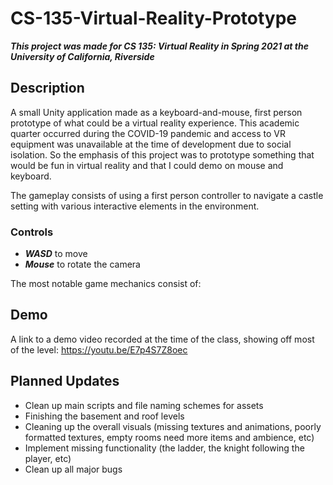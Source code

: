 # CS-135-Virtual-Reality-Prototype
***This project was made for CS 135: Virtual Reality in Spring 2021 at the University of California, Riverside***

## Description
A small Unity application made as a keyboard-and-mouse, first person prototype of what could be a virtual reality experience. This academic quarter occurred during the COVID-19 pandemic and access to VR equipment was unavailable at the time of development due to social isolation. So the emphasis of this project was to prototype something that would be fun in virtual reality and that I could demo on mouse and keyboard.

The gameplay consists of using a first person controller to navigate a castle setting with various interactive elements in the environment.

### Controls
- ***WASD*** to move 
- ***Mouse*** to rotate the camera

The most notable game mechanics consist of: 


## Demo
A link to a demo video recorded at the time of the class, showing off most of the level: https://youtu.be/E7p4S7Z8oec

## Planned Updates
- Clean up main scripts and file naming schemes for assets 
- Finishing the basement and roof levels
- Cleaning up the overall visuals (missing textures and animations, poorly formatted textures, empty rooms need more items and ambience, etc)
- Implement missing functionality (the ladder, the knight following the player, etc)
- Clean up all major bugs
